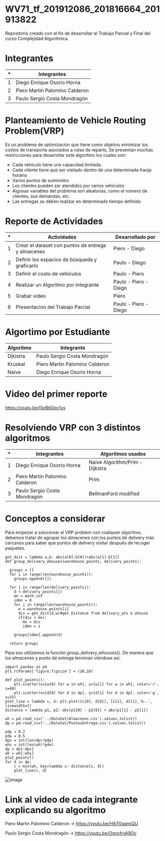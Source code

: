 # WV71_tf_201912086_201816664_201913822
Repositorio creado con el fin de desarrollar el Trabajo Parcial y Final del curso Complejidad Algoritmica.

# Integrantes

| * | Integrantes |
| ------ | ------ |
| 1 | Diego Enrique Osorio Horna |
| 2 | Piero Martin Palomino Calderon |
| 3 | Paulo Sergio Costa Mondragón |

# Planteamiento de Vehicle Routing Problem(VRP)

 Es un problema de optimización que tiene como objetivo minimizar los costos de transporte asociados a rutas de reparto, Se presentan muchas restricciones para desarrollar este algoritmo los cuales son:
- Cada vehículo tiene una capacidad limitada.
- Cada cliente tiene que ser visitado dentro de una determinada franja horaria
- Varios puntos de suministro
- Los clientes pueden ser atendidos por varios vehículos
- Algunas variables del problema son aleatorias, como el número de clientes, sus demandas, etc.
- Las entregas se deben realizar en determinado tiempo definido

# Reporte de Actividades 

| * | Actividades | Desarrollado por |
| ------ | ------ | ------ |
| 1 | Crear el dataset con puntos de entrega y almacenes | Piero - Diego |
| 2 | Definir los espacios de búsqueda y graficarlo | Paulo - Diego |
| 3 | Definir el costo de vehículos | Paulo - Piero|
| 4 | Realizar un Algoritmo por integrante | Paulo - Piero - Diego |
| 5 | Grabar video | Piero |
| 6 | Presentacion del Trabajo Parcial | Paulo - Piero - Diego |

# Algortimo por Estudiante

| Algoritmo | Integrante |
| ------ | ------ |
| Djkistra | Paulo Sergio Costa Mondragón |
| Kruskal | Piero Martin Palomino Calderon |
| Naive | Diego Enrique Osorio Horna |

# Video del primer reporte
https://youtu.be/ISeBbDpy1xs

# Resolviendo VRP con 3 distintos algoritmos
| * | Integrantes | Algoritmos usados |
| ------ | ------ | ------ |
| 1 | Diego Enrique Osorio Horna | Naive Algorithm/Prim - Dijkstra |
| 2 | Piero Martin Palomino Calderon | Prim | 
| 3 | Paulo Sergio Costa Mondragón | BellmanFord modified |

# Conceptos a considerar

Para empezar a solucionar el VRP problem con cualquier algoritmo, debemos tratar de agrupar los almacenes con los puntos de delivery más cercanos para saber que puntos de delivery visitar después de recoger paquetes.
```
get_dist = lambda a,b: abs(a[0]-b[0])+abs(a[1]-b[1])
def group_delivery_whouses(warehouse_points, delivery_points):

  groups = []
  for i in range(len(warehouse_points)):
    groups.append([])

  for j in range(len(delivery_points)):
    d = delivery_points[j]
    mn = math.inf
    idmn = 0
    for i in range(len(warehouse_points)):
      w = warehouse_points[i]
      dis = get_dist(d,w)#get Distance from delivery_pts & whouse
      if(dis < mn):
        mn = dis
        idmn = i

    groups[idmn].append(d)

  return groups
```
Para eso utilizamos la función group_delivery_whouses(). De manera que los almacenes y punto de entrega terminan viéndose así.
```import matplotlib.pyplot as plt
import pandas as pd
plt.rcParams['figure.figsize'] = (10,10)

def plot_points():
    plt.scatter(x=[w[0] for w in wh], y=[w[1] for w in wh], color='r', s=60)
    plt.scatter(x=[d[0] for d in dp], y=[d[1] for d in dp], color='g', s=15)
plot_line = lambda s, d: plt.plot([s[0], d[0]], [s[1], d[1]],'b-.', linewidth=1)
distance = lambda p1, p2: abs(p1[0] - p2[0]) + abs(p1[1] - p2[1])

wh = pd.read_csv('../DataSet/Almacenes.csv').values.tolist()
dp = pd.read_csv('../DataSet/PuntosEntrega.csv').values.tolist()

pdp = 0.2
pdw = 0.5
dps = int(len(dp)*pdp)
whs = int(len(wh)*pdw)
dp = dp[:dps]
wh = wh[:whs]
plot_points()
for d in dp:
    c = min(wh, key=lambda x: distance(x, d))
    plot_line(c, d)
```
![image](https://user-images.githubusercontent.com/48858434/143721965-652213ee-1d66-495a-8872-8aeaa1f78b1e.png)

# Link al video de cada integrante explicando su algoritmo

Piero Martin Palomino Calderon -> https://youtu.be/HIbT0gamiQU

Paulo Sergio Costa Mondragón -> https://youtu.be/OgnxfrvA9Oc

